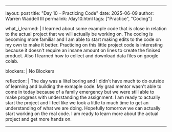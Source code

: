 ---
layout: post
title: "Day 10 – Practicing Code"
date: 2025-06-09
author: Warren Waddell III
permalink: /day10.html
tags: ["Practice", "Coding"]

what_i_learned: |
  I learned about some example code that is close in relation to the actual project that we will actually be working on. The coding is becoming more familiar and I am able to start making edits to the code on my own to make it better. Practicing on this little project code is interesting because it doesn't require an insane amount on lines to create the finised product. Also I learned how to collect and download data files on google colab.

blockers: |
  No Blockers

reflection: |
  The day was a liitel boring and I didn't have much to do outside of learning and building the exmaple code. My grad mentor wasn't able to come in today because of a family emergency but we were still able to make progress with understanding the assignment. I am ready to actually start the project and I feel like we took a little to much time to get an understanding of what we are doing. Hopefully tomorrow we can actually start working on the real code. I am ready to learn more about the actual project and get more hands on.

  ---
